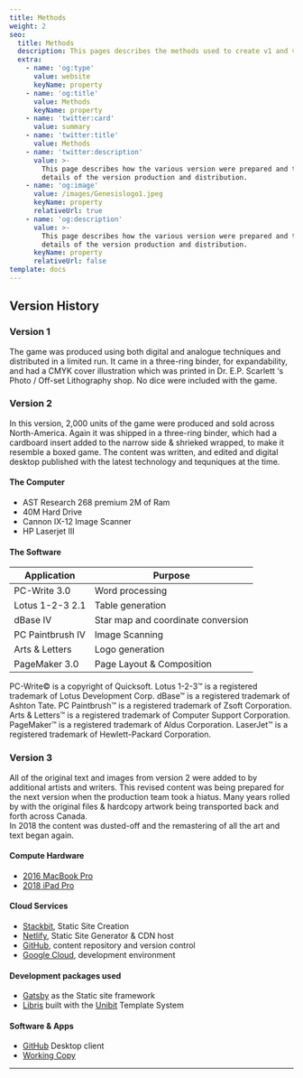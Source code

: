 ```yaml
---
title: Methods
weight: 2
seo:
  title: Methods
  description: This pages describes the methods used to create v1 and v2 of the game
  extra:
    - name: 'og:type'
      value: website
      keyName: property
    - name: 'og:title'
      value: Methods
      keyName: property
    - name: 'twitter:card'
      value: summary
    - name: 'twitter:title'
      value: Methods
    - name: 'twitter:description'
      value: >-
        This page describes how the various version were prepared and the
        details of the version production and distribution. 
    - name: 'og:image'
      value: /images/Genesislogo1.jpeg
      keyName: property
      relativeUrl: true
    - name: 'og:description'
      value: >-
        This page describes how the various version were prepared and the
        details of the version production and distribution. 
      keyName: property
      relativeUrl: false
template: docs
---
```

## Version History

### Version 1

The game was produced using both digital and analogue techniques and distributed in a limited run. It came in a three-ring binder, for expandability, and had a CMYK cover illustration which was printed in Dr. E.P. Scarlett ‘s Photo / Off-set Lithography shop. No dice were included with the game.

### Version 2

In this version, 2,000 units of the game were produced and sold across North-America. Again it was shipped in a three-ring binder, which had a cardboard insert added to the narrow side & shrieked wrapped, to make it resemble a boxed game. The content was written, and edited and digital desktop published with the latest technology and tequniques at the time.

#### The Computer

*   AST Research 268 premium 2M of Ram<br>
*   40M Hard Drive<br>
*   Cannon IX-12 Image Scanner<br>
*   HP Laserjet III<br>

#### The Software

| Application      | Purpose                            |
|------------------|------------------------------------|
| PC-Write 3.0     | Word processing                    |
| Lotus 1-2-3 2.1  | Table generation                   |
| dBase IV         | Star map and coordinate conversion |
| PC Paintbrush IV | Image Scanning                     |
| Arts & Letters   | Logo generation                    |
| PageMaker 3.0    | Page Layout & Composition          |

PC-Write© is a copyright of Quicksoft. Lotus 1-2-3™ is a registered trademark of Lotus Development Corp. dBase™ is a registered trademark of Ashton Tate. PC Paintbrush™ is a registered trademark of Zsoft Corporation. Arts & Letters™ is a registered trademark of Computer Support Corporation. PageMaker™ is a registered trademark of Aldus Corporation. LaserJet™ is a registered trademark of Hewlett-Packard Corporation.

### Version 3

All of the original text and images from version 2 were added to by additional artists and writers. This revised content was being prepared for the next version when the production team took a hiatus. Many years rolled by with the original files & hardcopy artwork being transported back and forth across Canada.<br>
In 2018 the content was dusted-off and the remastering of all the art and text began again.

#### Compute Hardware
* [2016 MacBook Pro](https://support.apple.com/kb/SP719)
* [2018 iPad Pro](https://support.apple.com/kb/SP785/)

#### Cloud Services
* [Stackbit](https://www.stackbit.com), Static Site Creation<br>
* [Netlify](https://www.netlify.com), Static Site Generator & CDN host<br>
* [GitHub](https://github.com), content repository and version control<br>
* [Google Cloud](https://cloud.google.com), development environment<br>

#### Development packages used
* [Gatsby](https://www.gatsbyjs.com) as the Static site framework<br>
* [Libris](https://jamstackthemes.dev/theme/stackbit-libris-unibit) built with the [Unibit](https://www.stackbit.com/docs/unibit) Template System</a><br>

#### Software & Apps
* [GitHub](https://github.com) Desktop client<br>
* [Working Copy](https://apps.apple.com/ca/app/working-copy-git-client/id896694807)

***